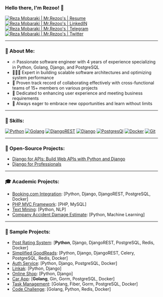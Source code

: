 ### Hello there, I'm Rezoo! 👋

[![Reza Mobaraki | Mr.Rezoo's | Resume](https://img.shields.io/badge/Resume-000000?style=for-the-badge&logo=resume&logoColor=white)](https://flowcv.com/resume/3tcgks0hub)
[![Reza Mobaraki | Mr.Rezoo's | LinkedIN](https://img.shields.io/badge/LinkedIn-0077B5?style=for-the-badge&logo=linkedin&logoColor=white)](https://www.linkedin.com/in/mrrezoo)
[![Reza Mobaraki | Mr.Rezoo's | Telegram](https://img.shields.io/badge/Telegram-2CA5E0?style=for-the-badge&logo=telegram&logoColor=white)](https://t.me/MR_Rezoo)
[![Reza Mobaraki | Mr.Rezoo's | Twitter](https://img.shields.io/badge/x-000000?style=for-the-badge&logo=X&logoColor=white)](https://twitter.com/Mr_Rezoo)

---

### 🤝 About Me:

- 🔥 Passionate software engineer with 4 years of experience specializing in Python, Golang, Django, and PostgreSQL
- 👨🏻‍💻 Expert in building scalable software architectures and optimizing system performance
- 🤝 Proven track record of collaborating effectively with cross-functional teams of 15+ members on various projects
- 📄 Dedicated to enhancing user experience and meeting business requirements
- 💎 Always eager to embrace new opportunities and learn without limits

---

### 🔨 Skills:

[![Python](https://img.shields.io/badge/Python-FFD43B?style=for-the-badge&logo=python&logoColor=darkgreen)](https://www.python.org/)
[![Golang](https://img.shields.io/badge/Golang-%2300ADD8.svg?style=for-the-badge&logo=go&logoColor=white)](https://www.python.org/)
[![DjangoREST](https://img.shields.io/badge/DJANGO-REST-ff1709?style=for-the-badge&logo=django&logoColor=white&color=ff1709&labelColor=gray)](https://www.django-rest-framework.org/)
[![Django](https://img.shields.io/badge/Django-092E20?style=for-the-badge&logo=django&logoColor=green)](https://www.djangoproject.com/)
[![PostgresQl](https://img.shields.io/badge/PostgreSQL-316192?style=for-the-badge&logo=postgresql&logoColor=white)](https://www.postgresql.org/)
[![Docker](https://img.shields.io/badge/Docker-2CA5E0?style=for-the-badge&logo=docker&logoColor=white)](https://www.docker.com/)
[![Git](https://img.shields.io/badge/Git-F05032?style=for-the-badge&logo=git&logoColor=white)](https://git-scm.com/)

---

### 🌟 Open-Source Projects:

- [Django for APIs: Build Web APIs with Python and Django](https://github.com/ftg-iran/dfa-persian)
- [Django for Professionals](https://github.com/mthri/dfp-persian)

---

### 🎓 Academic Projects:

- [Booking.com Integration](https://github.com/MrRezoo/booking): [Python, Django, DjangoREST, PostgreSQL, Docker]
- [PHP MVC Framework](https://github.com/MrRezoo/php-mvc-framework): [PHP, MySQL]
- [Text Mining](https://github.com/MrRezoo/TextMining-NLP/): [Python, NLP]
- [Company Accident Damage Estimate](https://github.com/MrRezoo/insurance-company/): [Python, Machine Learning]

---

### 🚀 Sample Projects:
- [Post Rating System](https://github.com/MrRezoo/post-rating-system): [**Python**, Django, DjangoREST, PostgreSQL, Redis, Docker]
- [Simplified GoodReads](https://github.com/MrRezoo/simple-goodreads): [Python, Django, DjangoREST, Celery, PostgreSQL, Redis, Docker]
- [Auth Service](https://github.com/MrRezoo/Django-Authentication-Service): [Python, Django, PostgreSQL, Docker]
- [Linkak](https://github.com/jamedadi/linkak): [Python, Django]
- [Online Shop](https://github.com/MrRezoo/django-online-shop): [Python, Django]
- [Car App](https://github.com/MrRezoo/CarApp): [**Golang**, Gin, Gorm, PostgreSQL, Docker]
- [Task Management](https://github.com/MrRezoo/TaskManagement): [Golang, Fiber, Gorm, PostgreSQL, Docker]
- [Code Challenge](https://github.com/MrRezoo/code-challenge): [Golang, Python, Redis, Docker]
